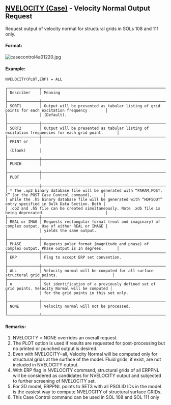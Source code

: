 ## [NVELOCITY (Case)](https://nexus.hexagon.com/documentationcenter/bundle/MSC_Nastran_2022.4/page/Nastran_Combined_Book/qrg/casecontrol4a/TOC.NVELOCITY.Case.xhtml) - Velocity Normal Output Request

Request output of velocity normal for structural grids in SOLs 108 and 111 only.

#### Format:

![casecontrol4a01220.jpg](https://help-be.hexagonmi.com/bundle/MSC_Nastran_2022.4/page/Nastran_Combined_Book/qrg/casecontrol4a/../../../assets/casecontrol4a01220.jpg?_LANG=enus)  

#### Example:

```nastran
NVELOCITY(PLOT,ERP) = ALL
```

```text
┌──────────────┬─────────────────────────────────────────────────────────────────────────────────────────────────┐
│ Describer    │ Meaning                                                                                         │
├──────────────┼─────────────────────────────────────────────────────────────────────────────────────────────────┤
│ SORT1        │ Output will be presented as tabular listing of grid points for each excitation frequency        │
│              │ (Default).                                                                                      │
├──────────────┼─────────────────────────────────────────────────────────────────────────────────────────────────┤
│ SORT2        │ Output will be presented as tabular listing of excitation frequencies for each grid point.      │
├──────────────┼─────────────────────────────────────────────────────────────────────────────────────────────────┤
│ PRINT or     │                                                                                                 │
│ (blank)      │                                                                                                 │
├──────────────┼─────────────────────────────────────────────────────────────────────────────────────────────────┤
│ PUNCH        │                                                                                                 │
├──────────────┼─────────────────────────────────────────────────────────────────────────────────────────────────┤
│ PLOT         │                                                                                                 │
├──────────────┼─────────────────────────────────────────────────────────────────────────────────────────────────┤
│ * The .op2 binary database file will be generated with “PARAM,POST, X” (or the POST Case Control command),     │
│ while the .h5 binary database file will be generated with “HDF5OUT” entry specified in Bulk Data Section. Both │
│ .op2 and .h5 file can be created simultaneously. Note .xdb file is being deprecated.                           │
├──────────────┼─────────────────────────────────────────────────────────────────────────────────────────────────┤
│ REAL or IMAG │ Requests rectangular format (real and imaginary) of complex output. Use of either REAL or IMAGE │
│              │ yields the same output.                                                                         │
├──────────────┼─────────────────────────────────────────────────────────────────────────────────────────────────┤
│ PHASE        │ Requests polar format (magnitude and phase) of complex output. Phase output is In degrees.      │
├──────────────┼─────────────────────────────────────────────────────────────────────────────────────────────────┤
│ ERP          │ Flag to accept ERP set convention.                                                              │
├──────────────┼─────────────────────────────────────────────────────────────────────────────────────────────────┤
│ ALL          │ Velocity normal will be computed for all surface structural grid points.                        │
├──────────────┼─────────────────────────────────────────────────────────────────────────────────────────────────┤
│ n            │ Set identification of a previously defined set of grid points. Velocity Normal will be computed │
│              │ for the grid points in this set only.                                                           │
├──────────────┼─────────────────────────────────────────────────────────────────────────────────────────────────┤
│ NONE         │ Velocity normal will not be processed.                                                          │
└──────────────┴─────────────────────────────────────────────────────────────────────────────────────────────────┘
```

#### Remarks:

1. NVELOCITY = NONE overrides an overall request.
2. The PLOT option is used if results are requested for post-processing but no printed or punched output is desired.
3. Even with NVELOCITY=all, Velocity Normal will be computed only for structural grids at the surface of the model. Fluid grids, if exist, are not included in NVELOCITY output.
4. With ERP flag in NVELOCITY command, structural grids of all ERPPNL will be considered as candidates for NVELOCITY output and subjected to further screening of NVELOCITY set.
5. For 3D model, ERPPNL points to SET3 with all PSOLID IDs in the model is the easiest way to compute NVELOCITY of structural surface GRIDs.
6. This Case Control command can be used in SOL 108 and SOL 111 only
